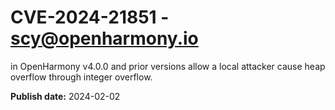 # CVE-2024-21851 - scy@openharmony.io


in OpenHarmony v4.0.0 and prior versions allow a local attacker cause heap overflow through  integer overflow.

**Publish date:** 2024-02-02
